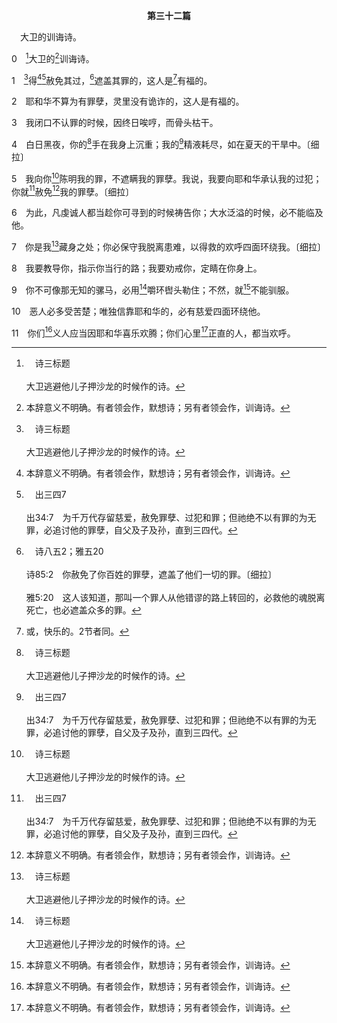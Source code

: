 <p style="text-align:center;font-weight:bold;">第三十二篇</p>

<a name="0">

<span id="spsm">　大卫的训诲诗。

0　[^a]大卫的[^1]训诲诗。

[^1]:本辞意义不明确。有者领会作，默想诗；另有者领会作，训诲诗。

[^a]:　诗三标题<br><br>大卫逃避他儿子押沙龙的时候作的诗。

1　[^a]得[^1][^b]赦免其过，[^c]遮盖其罪的，这人是[^2]有福的。

[^1]:神赦免我们的罪，不算我们为有罪孽，乃是基于基督的救赎(弗一7)。在基督的救赎之外，公义的神不能赦免我们的罪(来九22)。

[^2]:或，快乐的。2节者同。

[^a]:　1～2：罗四7～8<br><br>罗4:7　“不法得赦免，罪得遮盖的人，是有福的。<br><br>罗4:8　主绝不算为有罪的人，是有福的。”

[^b]:　出三四7<br><br>出34:7　为千万代存留慈爱，赦免罪孽、过犯和罪；但祂绝不以有罪的为无罪，必追讨他的罪孽，自父及子及孙，直到三四代。

[^c]:　诗八五2；雅五20<br><br>诗85:2　你赦免了你百姓的罪孽，遮盖了他们一切的罪。〔细拉〕<br><br>雅5:20　这人该知道，那叫一个罪人从他错谬的路上转回的，必救他的魂脱离死亡，也必遮盖众多的罪。

2　耶和华不算为有罪孽，灵里没有诡诈的，这人是有福的。

3　我闭口不认罪的时候，因终日唉哼，而骨头枯干。

4　白日黑夜，你的[^a]手在我身上沉重；我的[^b]精液耗尽，如在夏天的干旱中。〔细拉〕

[^a]:　撒上五6；11；诗三八2；徒十三11<br><br>撒上5:6　耶和华的手重重地加在亚实突人身上，败坏他们，击打他们，使他们生痔疮，亚实突和其四境都是如此。<br><br>撒上5:11　于是打发人去请非利士的众首领来聚集，说，愿你们将以色列神的约柜送回原处，免得害死我们和我们的族人。原来神的手重重地攻击那城，城中的人有因惊慌而死的；<br><br>诗38:2　因为你的箭射入我身，你的手压住我。<br><br>徒13:11　看哪，现在主的手临到你，你要瞎眼，暂时不见日光。立刻就有雾气和黑暗落在他身上，他就四下找人牵手领他。

[^b]:　诗九二14；一〇四16；路二三31<br><br>诗92:14　他们年老的时候，仍要结果子；要满了汁浆而常发青；<br><br>诗104:16　耶和华的树木，就是祂所栽种，利巴嫩的香柏树，都满了汁浆，<br><br>路23:31　这些事既行在满有汁水的树上，那枯干的树将会怎样？

5　我向你[^a]陈明我的罪，不遮瞒我的罪孽。我说，我要向耶和华承认我的过犯；你就[^b]赦免[^1]我的罪孽。〔细拉〕

[^1]:直译，我罪的罪孽。

[^a]:　诗三八18；五一3；约壹一9<br><br>诗38:18　我要陈明我的罪孽；我要因我的罪担忧。<br><br>诗51:3　因为我知道我的过犯，我的罪常在我面前。<br><br>约壹1:9　我们若认自己的罪，神是信实的，是公义的，必要赦免我们的罪，洗净我们一切的不义。

[^b]:　诗一〇三3；一三〇4；可二7；路五21<br><br>诗103:3　祂赦免你的一切罪孽，医治你的一切疾病；<br><br>诗130:4　但在你有赦免之恩，要叫人敬畏你。<br><br>可2:7　这个人为什么这样说？祂说僭妄的话了。除了神一位以外，谁能赦罪？<br><br>路5:21　经学家和法利赛人就议论说，这说僭妄话的是谁？除了神一位以外，谁能赦罪？

6　为此，凡虔诚人都当趁你可寻到的时候祷告你；大水泛溢的时候，必不能临及他。

7　你是我[^a]藏身之处；你必保守我脱离患难，以得救的欢呼四面环绕我。〔细拉〕

[^a]:　诗三一20；一一九114<br><br>诗31:20　你必把他们藏在你面前的隐密处，免得遇见人的计谋；你必将他们隐藏在遮蔽处，免受口舌的争闹。<br><br>诗119:114　你是我藏身之处，又是我的盾牌；我仰望你的话语。

8　我要教导你，指示你当行的路；我要劝戒你，定睛在你身上。

9　你不可像那无知的骡马，必用[^a]嚼环辔头勒住；不然，就[^1]不能驯服。

[^1]:或，不走近你。

[^a]:　箴二六3；雅三3<br><br>箴26:3　鞭子是为打马，辔头是为勒驴；刑杖是为打愚昧人的背。<br><br>雅3:3　我们若把嚼环放在马嘴里，叫它们服从我们，就能调动它们的全身。

10　恶人必多受苦楚；唯独信靠耶和华的，必有慈爱四面环绕他。

11　你们[^1]义人应当因耶和华喜乐欢腾；你们心里[^1]正直的人，都当欢呼。

[^1]:在本篇开头大卫认自己的罪(1～5)，但在末了却称义自己是义人，是心里正直的人。实际上，在基督之外，没有一人是义的，是心里正直的(罗三10，耶十七9)。大卫在此所写的，乃是说到一个想在基督之外遵守律法的人。在神的经纶里，祂不要我们努力遵守律法。祂要我们活神人基督，好使祂得着显大(腓一19～21上)。活基督以显大基督就是享受祂。



